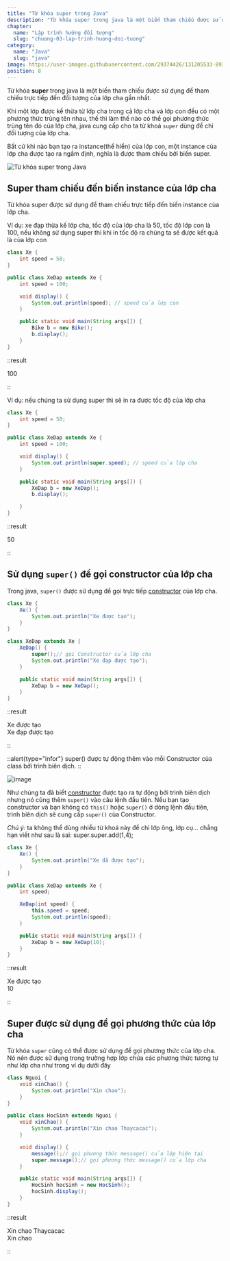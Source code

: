 ```yaml
---
title: "Từ khóa super trong Java"
description: "Từ khóa super trong java là một biến tham chiếu được sử dụng để tham chiếu trực tiếp đến đối tượng của lớp cha gần nhất."
chapter:
  name: "Lập trình hướng đối tượng"
  slug: "chuong-03-lap-trinh-huong-doi-tuong"
category:
  name: "Java"
  slug: "java"
image: https://user-images.githubusercontent.com/29374426/131205533-8930a7b8-1557-45d9-9d88-7d57b6306f98.png
position: 8
---
```


Từ khóa **super** trong java là một biến tham chiếu được sử dụng để tham chiếu trực tiếp đến đối tượng của lớp cha gần nhất.

Khi một lớp được kế thừa từ lớp cha trong cả lớp cha và lớp con đều có một phương thức trùng tên nhau, thế thì làm thế nào có thể gọi phương thức trùng tên đó của lớp cha, java cung cấp cho ta từ khoá `super` dùng để chỉ đối tượng của lớp cha.

Bất cứ khi nào bạn tạo ra instance(thể hiển) của lớp con, một instance của lớp cha được tạo ra ngầm định, nghĩa là được tham chiếu bởi biến super.

![Từ khóa super trong Java](https://user-images.githubusercontent.com/29374426/131205533-8930a7b8-1557-45d9-9d88-7d57b6306f98.png)

## Super tham chiếu đến biến instance của lớp cha

Từ khóa super được sử dụng để tham chiếu trực tiếp đến biến instance của lớp cha.

Ví dụ: xe đạp thừa kế lớp cha, tốc độ của lớp cha là 50, tốc độ lớp con là 100, nếu không sử dụng super thì khi in tốc độ ra chúng ta sẽ được kết quả là của lớp con

```java
class Xe {
    int speed = 50;
}

public class XeDap extends Xe {
    int speed = 100;

    void display() {
        System.out.println(speed); // speed của lớp con
    }

    public static void main(String args[]) {
        Bike b = new Bike();
        b.display();
    }
}
```

::result

100

::

Ví dụ: nếu chúng ta sử dụng super thì sẽ in ra được tốc độ của lớp cha

```java
class Xe {
    int speed = 50;
}

public class XeDap extends Xe {
    int speed = 100;

    void display() {
        System.out.println(super.speed); // speed của lớp cha
    }

    public static void main(String args[]) {
        XeDap b = new XeDap();
        b.display();

    }
}
```

::result

50

::

## Sử dụng `super()` để gọi constructor của lớp cha

Trong java, `super()` được sử dụng để gọi trực tiếp [constructor](/bai-viet/java/phuong-thuc-khoi-tao) của lớp cha.

```java
class Xe {
    Xe() {
        System.out.println("Xe được tạo");
    }
}

class XeDap extends Xe {
    XeDap() {
        super();// gọi Constructor của lớp cha
        System.out.println("Xe đạp được tạo");
    }

    public static void main(String args[]) {
        XeDap b = new XeDap();
    }
}
```

::result

Xe được tạo<br/>
Xe đạp được tạo<br/>

::

::alert{type="infor"}
super() được tự động thêm vào mỗi Constructor của class bởi trình biên dịch.
::

![image](https://user-images.githubusercontent.com/29374426/131205555-ca114d78-97b6-4ee4-8727-55cbbeb233f9.png)

Như chúng ta đã biết [constructor](/bai-viet/java/phuong-thuc-khoi-tao) được tạo ra tự động bởi trình biên dịch nhưng nó cũng thêm `super()` vào câu lệnh đầu tiên. Nếu bạn tạo constructor và bạn không có `this()` hoặc `super()` ở dòng lệnh đầu tiên, trình biên dịch sẽ cung cấp `super()` của Constructor.

_Chú ý:_ ta không thể dùng nhiều từ khoá này để chỉ lớp ông, lớp cụ… chẳng hạn viết như sau là sai: super.super.add(1,4);

```java
class Xe {
    Xe() {
        System.out.println("Xe đã được tạo");
    }
}

public class XeDap extends Xe {
    int speed;

    XeDap(int speed) {
        this.speed = speed;
        System.out.println(speed);
    }

    public static void main(String args[]) {
        XeDap b = new XeDap(10);
    }
}
```

::result

Xe được tạo<br/>
10

::

## Super được sử dụng để gọi phương thức của lớp cha

Từ khóa `super` cũng có thể được sử dụng để gọi phương thức của lớp cha. Nó nên được sử dụng trong trường hợp lớp chứa các phương thức tương tự như lớp cha như trong ví dụ dưới đây

```java
class Nguoi {
    void xinChao() {
        System.out.println("Xin chao");
    }
}

public class HocSinh extends Nguoi {
    void xinChao() {
        System.out.println("Xin chao Thaycacac");
    }

    void display() {
        message();// gọi phương thức message() của lớp hiện tại
        super.message();// gọi phương thức message() của lớp cha
    }

    public static void main(String args[]) {
        HocSinh hocSinh = new HocSinh();
        hocSinh.display();
    }
}
```

::result

Xin chao Thaycacac<br/>
Xin chao

::
